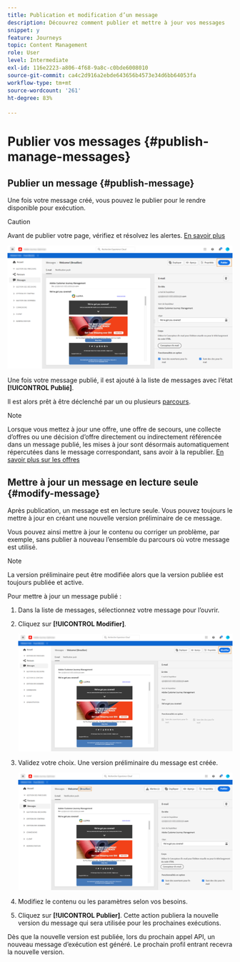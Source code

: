```yaml
---
title: Publication et modification d’un message
description: Découvrez comment publier et mettre à jour vos messages
snippet: y
feature: Journeys
topic: Content Management
role: User
level: Intermediate
exl-id: 116e2223-a806-4f68-9a8c-c0bde6008010
source-git-commit: ca4c2d916a2ebde643656b4573e34d6bb64053fa
workflow-type: tm+mt
source-wordcount: '261'
ht-degree: 83%

---
```


# Publier vos messages {#publish-manage-messages}

## Publier un message {#publish-message}

Une fois votre message créé, vous pouvez le publier pour le rendre disponible pour exécution.

>[!CAUTION]
>
>Avant de publier votre page, vérifiez et résolvez les alertes. [En savoir plus](alerts.md)

![](assets/publish-message.png)

Une fois votre message publié, il est ajouté à la liste de messages avec l’état **[!UICONTROL Publié]**.

Il est alors prêt à être déclenché par un ou plusieurs [parcours](building-journeys/journey.md).

>[!NOTE]
>
>Lorsque vous mettez à jour une offre, une offre de secours, une collecte d’offres ou une décision d’offre directement ou indirectement référencée dans un message publié, les mises à jour sont désormais automatiquement répercutées dans le message correspondant, sans avoir à la republier. [En savoir plus sur les offres](offers/get-started/starting-offer-decisioning.md)

## Mettre à jour un message en lecture seule {#modify-message}

Après publication, un message est en lecture seule. Vous pouvez toujours le mettre à jour en créant une nouvelle version préliminaire de ce message.

Vous pouvez ainsi mettre à jour le contenu ou corriger un problème, par exemple, sans publier à nouveau l’ensemble du parcours où votre message est utilisé.

>[!NOTE]
>
>La version préliminaire peut être modifiée alors que la version publiée est toujours publiée et active.

Pour mettre à jour un message publié :

1. Dans la liste de messages, sélectionnez votre message pour l’ouvrir.

1. Cliquez sur **[!UICONTROL Modifier]**.

   ![](assets/message-modify.png)

1. Validez votre choix. Une version préliminaire du message est créée.

   ![](assets/message-modify-v2.png)

1. Modifiez le contenu ou les paramètres selon vos besoins.
1. Cliquez sur **[!UICONTROL Publier]**. Cette action publiera la nouvelle version du message qui sera utilisée pour les prochaines exécutions.

Dès que la nouvelle version est publiée, lors du prochain appel API, un nouveau message d’exécution est généré. Le prochain profil entrant recevra la nouvelle version.

<!--For batch messages, the audience/segment being processed in the previous execution will not be affected by the new version. Only the next incoming API call with an audience/segment will generate a new message execution with the new version. -->
